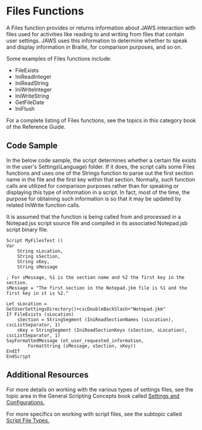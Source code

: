 # Files Functions

A Files function provides or returns information about JAWS interaction
with files used for activities like reading to and writing from files
that contain user settings. JAWS uses this information to determine
whether to speak and display information in Braille, for comparison
purposes, and so on.

Some examples of Files functions include:

- FileExists
- IniReadInteger
- IniReadString
- IniWriteInteger
- IniWriteString
- GetFileDate
- IniFlush

For a complete listing of Files functions, see the topics in this
category book of the Reference Guide.

## Code Sample

In the below code sample, the script determines whether a certain file
exists in the user\'s Settings\\Language) folder. If it does, the script
calls some Files functions and uses one of the Strings function to parse
out the first section name in the file and the first key within that
section. Normally, such function calls are utilized for comparison
purposes rather than for speaking or displaying this type of information
in a script. In fact, most of the time, the purpose for obtaining such
information is so that it may be updated by related IniWrite function
calls.

It is assumed that the function is being called from and processed in a
Notepad.jss script source file and compiled in its associated
Notepad.jsb script binary file.

    Script MyFilesTest ()
    Var
        String sLocation,
        String sSection,
        String sKey,
        String sMessage

    ; For sMessage, %1 is the section name and %2 the first key in the section.
    sMessage = "The first section in the Notepad.jkm file is %1 and the first key in it is %2."

    Let sLocation = GetUserSettingsDirectory()+cscDoubleBackSlash+"Notepad.jkm"
    If FileExists (sLocation)
        sSection = StringSegment (IniReadSectionNames (sLocation), cscListSeparator, 1)
        sKey = StringSegment (IniReadSectionKeys (sSection, sLocation), cscListSeparator, 1)
    SayFormattedMessage (ot_user_requested_information,
            FormatString (sMessage, sSection, sKey))
    EndIf
    EndScript

## Additional Resources

For more details on working with the various types of settings files,
see the topic area in the General Scripting Concepts book called
[Settings and Configurations.](../Settings_and_Configurations.html)

For more specifics on working with script files, see the subtopic called
[Script File
Types.](../Settings_And_Configurations/ScriptFileTypes.html)
